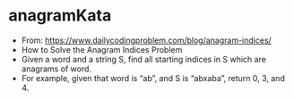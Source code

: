 # anagramKata
* From: https://www.dailycodingproblem.com/blog/anagram-indices/
* How to Solve the Anagram Indices Problem
* Given a word and a string S, find all starting indices in S which are anagrams of word.
* For example, given that word is “ab”, and S is “abxaba”, return 0, 3, and 4.
